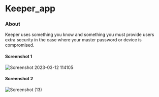 # Keeper_app

<h3> About </h3>
<p>Keeper uses something you know and something you must provide users 
extra security in the case where your master password or device is 
compromised.</p>

<h4>Screenshot 1 </h4>

![Screenshot 2023-03-12 114105](https://user-images.githubusercontent.com/97434590/224527746-46984e8b-8dd2-440d-9d7c-5bdc2d353d51.png)

<h4>Screenshot 2</h4>

![Screenshot (13)](https://user-images.githubusercontent.com/97434590/224543188-b80d218d-84f1-496a-bada-e82754ca1a02.png)
